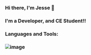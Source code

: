 ### Hi there, I'm Jesse 👋
### I'm a Developer, and CE Student!!


### Languages and Tools:
### ![image](https://user-images.githubusercontent.com/70809713/121249914-60e49f00-c8ba-11eb-9125-7fa40f62d985.png)

<!--
**alirezarezazadeh/alirezarezazadeh** is a ✨ _special_ ✨ repository because its `README.md` (this file) appears on your GitHub profile.

Here are some ideas to get you started:

- 🔭 I’m currently working on ...
- 🌱 I’m currently learning ...
- 👯 I’m looking to collaborate on ...
- 🤔 I’m looking for help with ...
- 💬 Ask me about ...
- 📫 How to reach me: ...
- 😄 Pronouns: ...
- ⚡ Fun fact: ...
-->
